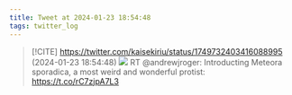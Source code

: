 ```yaml
---
title: Tweet at 2024-01-23 18:54:48
tags: twitter_log
---
```


> [!CITE] https://twitter.com/kaisekiriu/status/1749732403416088995 (2024-01-23 18:54:48)
> ![](https://twitter.com/kaisekiriu/status/1749732403416088995)
> RT @andrewjroger: Introducting Meteora sporadica, a most weird and wonderful protist: https://t.co/rC7zjpA7L3
